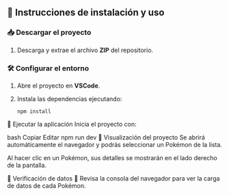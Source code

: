 ## 📝 Instrucciones de instalación y uso

### 📥 Descargar el proyecto
1. Descarga y extrae el archivo **ZIP** del repositorio.

### 🛠️ Configurar el entorno
1. Abre el proyecto en **VSCode**.
2. Instala las dependencias ejecutando:

   ```terminal
   npm install
   
🚀 Ejecutar la aplicación
Inicia el proyecto con:

bash
Copiar
Editar
npm run dev
👀 Visualización del proyecto
Se abrirá automáticamente el navegador y podrás seleccionar un Pokémon de la lista.

Al hacer clic en un Pokémon, sus detalles se mostrarán en el lado derecho de la pantalla.

🧐 Verificación de datos
📌 Revisa la consola del navegador para ver la carga de datos de cada Pokémon.


